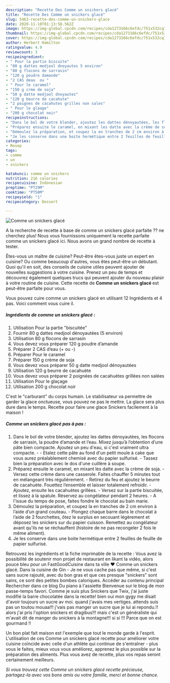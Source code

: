 ```yaml
---
description: "Recette Des Comme un snickers glacé"
title: "Recette Des Comme un snickers glacé"
slug: 5463-recette-des-comme-un-snickers-glace
date: 2020-11-18T01:13:58.562Z
image: https://img-global.cpcdn.com/recipes/cda1273166c6efdc/751x532cq70/comme-un-snickers-glace-photo-principale-de-la-recette.jpg
thumbnail: https://img-global.cpcdn.com/recipes/cda1273166c6efdc/751x532cq70/comme-un-snickers-glace-photo-principale-de-la-recette.jpg
cover: https://img-global.cpcdn.com/recipes/cda1273166c6efdc/751x532cq70/comme-un-snickers-glace-photo-principale-de-la-recette.jpg
author: Herbert Hamilton
ratingvalue: 4.9
reviewcount: 3
recipeingredient:
- " Pour la partie biscuite"
- "80 g dattes medjool dnoyautes 5 environ"
- "80 g flocons de sarrasin"
- "120 g poudre damande"
- "2 CAS deau  ou "
- " Pour le caramel"
- "150 g crme de soja"
- "50 g datte medjool dnoyautes"
- "120 g beurre de cacahute"
- "2 poignes de cacahutes grilles non sales"
- " Pour le glaage"
- "200 g chocolat noir"
recipeinstructions:
- "Dans le bol de votre blender, ajoutez les dattes dénoyautées, les flocons de sarrasin, la poudre d’amande et l’eau. Mixez jusqu’à l’obtention d’une pâte bien compacte. Ajoutez un peu d&#39;eau, si c&#39;est vraiment ultra compacte.  Etalez cette pâte au fond d&#39;un petit moule à cake que vous aurez préalablement chemisé avec du papier sulfurisé. Tassez bien la préparation avec le dos d&#39;une cuillère à soupe."
- "Préparez ensuite le caramel, en mixant les datte avec la crème de soja.  Versez cette crème dans une casserole. Faites chauffer 5 minutes tout en mélangeant très régulièrement. Retirez du feu et ajoutez le beurre de cacahuète. Fouettez l’ensemble et laisser totalement refroidir. Ajoutez, ensuite les cacahuètes grillées. Versez sur la partie biscuitée, et lissez à la spatule. Réservez au congélateur pendant 2 heures. A l&#39;issue du temps de pose, faites fondre le chocolat au bain marie."
- "Démoulez la préparation, et coupez la en tranches de 2 cm environ à l’aide d’un grand couteau. Plongez chaque barre dans le chocolat à l’aide de 2 fourchettes, ôtez le surplus en secouant légèrement et déposez les snickers sur du papier cuisson. Remettez au congélateur avant qu&#39;ils ne se réchauffent (histoire de ne pas recongeler 2 fois le même aliment)."
- "Je les conserve dans une boite hermétique entre 2 feuilles de feuille de papier sulfurisé."
categories:
- Resep
tags:
- comme
- un
- snickers

katakunci: comme un snickers 
nutrition: 216 calories
recipecuisine: Indonesian
preptime: "PT29M"
cooktime: "PT50M"
recipeyield: "1"
recipecategory: Dessert

---
```



![Comme un snickers glacé](https://img-global.cpcdn.com/recipes/cda1273166c6efdc/751x532cq70/comme-un-snickers-glace-photo-principale-de-la-recette.jpg)

A la recherche de recette à base de comme un snickers glacé parfaite ?? ne cherchez plus! Nous vous fournissons uniquement la recette parfaite comme un snickers glacé ici. Nous avons un grand nombre de recette à tester.

Êtes-vous un maître de cuisine? Peut-être êtes-vous juste un expert en cuisine? Ou comme beaucoup d'autres, vous êtes peut-être un débutant. Quoi qu'il en soit, des conseils de cuisine utiles peuvent ajouter de nouvelles suggestions à votre cuisine. Prenez un peu de temps et découvrez également quelques trucs qui peuvent ajouter du nouveau plaisir à votre routine de cuisine. Cette recette de <strong> Comme un snickers glacé </strong> est peut-être parfaite pour vous.

<!--inarticleads1-->

Vous pouvez cuire comme un snickers glacé en utilisant 12 Ingrédients et 4 pas. Voici comment vous cuire il.

##### Ingrédients de comme un snickers glacé :

1. Utilisation  Pour la partie &#34;biscuitée&#34;
1. Fournir 80 g dattes medjool dénoyautées (5 environ)
1. Utilisation 80 g flocons de sarrasin
1. Vous devez vous préparer 120 g poudre d’amande
1. Préparer 2 CAS d’eau (+ ou -)
1. Préparer  Pour le caramel
1. Préparer 150 g crème de soja
1. Vous devez vous préparer 50 g datte medjool dénoyautées
1. Utilisation 120 g beurre de cacahuète
1. Vous devez vous préparer 2 poignées de cacahuètes grillées non salées
1. Utilisation  Pour le glaçage
1. Utilisation 200 g chocolat noir


C&#39;est le &#34;carburant&#34; du corps humain. Le stabilisateur va permettre de garder la glace onctueuse, vous pouvez ne pas le mettre. La glace sera plus dure dans le temps. Recette pour faire une glace Snickers facilement à la maison ! 

<!--inarticleads2-->

##### Comme un snickers glacé pas à pas :

1. Dans le bol de votre blender, ajoutez les dattes dénoyautées, les flocons de sarrasin, la poudre d’amande et l’eau. Mixez jusqu’à l’obtention d’une pâte bien compacte. Ajoutez un peu d&#39;eau, si c&#39;est vraiment ultra compacte. -  - Etalez cette pâte au fond d&#39;un petit moule à cake que vous aurez préalablement chemisé avec du papier sulfurisé. - Tassez bien la préparation avec le dos d&#39;une cuillère à soupe.
1. Préparez ensuite le caramel, en mixant les datte avec la crème de soja.  - Versez cette crème dans une casserole. Faites chauffer 5 minutes tout en mélangeant très régulièrement. - Retirez du feu et ajoutez le beurre de cacahuète. Fouettez l’ensemble et laisser totalement refroidir. - Ajoutez, ensuite les cacahuètes grillées. - Versez sur la partie biscuitée, et lissez à la spatule. Réservez au congélateur pendant 2 heures. - A l&#39;issue du temps de pose, faites fondre le chocolat au bain marie.
1. Démoulez la préparation, et coupez la en tranches de 2 cm environ à l’aide d’un grand couteau. - Plongez chaque barre dans le chocolat à l’aide de 2 fourchettes, ôtez le surplus en secouant légèrement et déposez les snickers sur du papier cuisson. Remettez au congélateur avant qu&#39;ils ne se réchauffent (histoire de ne pas recongeler 2 fois le même aliment).
1. Je les conserve dans une boite hermétique entre 2 feuilles de feuille de papier sulfurisé.


Retrouvez les ingrédients et la fiche imprimable de la recette : Vous avez la possibilité de soutenir mon projet de restaurant en likant la vidéo, alors pouce bleu pour un FastGoodCuisine dans ta ville ♥ Comme un snickers glacé. Dans la cuisine de Gin - Je ne vous cache pas que même, si c&#39;est sans sucre rajouté, avec du bon gras et que ces presque &#34;snickers&#34; sont sains, ce sont des petites bombes caloriques. Accéder au contenu principal Rechercher dans ce blog Du piano à l&#39;assiette Bienvenue sur le blog de mon passe-temps favori. Comme je suis plus Snickers que Twix, j&#39;ai juste modifié la barre chocolatée dans la recette! bien oui mon gygy me disait d&#39;avoir toujours un sucre av moi. quand j&#39;avais mes vertiges. attends suis pas un toutou mouaa!!! j&#39;vais pas manger un sucre que je lui ai repondu.!! alors j&#39;ai pris l&#39;option snickers et dragibus!!! mais c&#39;est un généraliste qui m&#39;avait dit de manger du snickers à la montagne!!! si si !!! Parce que on est gourmand !! 

<!--inarticleads1-->

<p>
Un bon plat fait maison est l'exemple que tout le monde garde à l'esprit. L'utilisation de ces Comme un snickers glacé recette pour améliorer votre cuisine coïncide avec celle d'un athlète qui continue de s'entraîner - plus vous le faites, mieux vous vous améliorez, apprenez le plus possible sur la préparation des aliments. Plus vous avez de recette, plus vos repas seront certainement meilleurs.
</p>

<p>
<i>Si vous trouvez cette Comme un snickers glacé recette précieuse, partagez-la avec vos bons amis ou votre famille, merci et bonne chance.</i>
</p>
